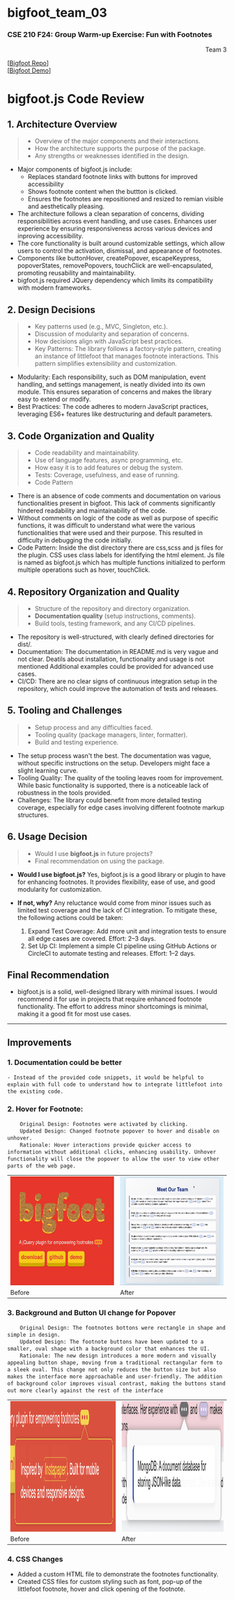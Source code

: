 # bigfoot_team_03
### CSE 210 F24: Group Warm-up Exercise: Fun with Footnotes
<div style="text-align: right"> Team 3 </div>

 [[Bigfoot Repo](https://github.com/cse210-fa24-group3/cse210-bigfoot-team3)]<br>
 [[Bigfoot Demo](https://bigfoot03.netlify.app/)]

# bigfoot.js Code Review

## 1. Architecture Overview
> - Overview of the major components and their interactions.
> - How the architecture supports the purpose of the package.
> - Any strengths or weaknesses identified in the design.

- Major components of bigfoot.js include:
    - Replaces standard footnote links with buttons for improved accessibility
    - Shows footnote content when the buttton is clicked. 
    - Ensures the footnotes are repositioned and resized to remian visible and aesthetically pleasing. 
- The architecture follows a clean separation of concerns, dividing responsibilities across event handling, and use cases. Enhances user experience by ensuring responsiveness across various devices and inproving accessibility.
- The core functionality is built around customizable settings, which allow users to control the activation, dismissal, and appearance of footnotes.
- Components like buttonHover, createPopover, escapeKeypress, popoverStates, removePopovers, touchClick are well-encapsulated, promoting reusability and maintainability.
- bigfoot.js required JQuery dependency which limits its compatibility with modern frameworks. 

## 2. Design Decisions
> - Key patterns used (e.g., MVC, Singleton, etc.).
> - Discussion of modularity and separation of concerns.
> - How decisions align with JavaScript best practices.
> - Key Patterns: The library follows a factory-style pattern, creating an instance of littlefoot that manages footnote interactions. This pattern simplifies extensibility and customization.

- Modularity: Each responsibility, such as DOM manipulation, event handling, and settings management, is neatly divided into its own module. This ensures separation of concerns and makes the library easy to extend or modify.
- Best Practices: The code adheres to modern JavaScript practices, leveraging ES6+ features like destructuring and default parameters.

## 3. Code Organization and Quality
> - Code readability and maintainability.
> - Use of language features, async programming, etc.
> - How easy it is to add features or debug the system.
> - Tests: Coverage, usefulness, and ease of running.
> - Code Pattern

- There is an absence of code comments and documentation on various functionalities present in bigfoot. This lack of comments significantly hindered readability and maintainability of the code. 
- Without comments on logic of the code as well as purpose of specific functions, it was difficult to understand what were the various functionalities that were used and their purpose. This resulted in difficulty in debugging the code initially.  
- Code Pattern: Inside the dist directory there are css,scss and js files for the plugin. CSS uses class labels for identifying the html element. Js file is named as bigfoot.js which has multiple functions initialized to perform multiple operations such as hover, touchClick.


## 4. Repository Organization and Quality
> - Structure of the repository and directory organization.
> - **Documentation quality** (setup instructions, comments).
> - Build tools, testing framework, and any CI/CD pipelines.

- The repository is well-structured, with clearly defined directories for dist/.
-  Documentation: The documentation in README.md is very vague and not clear. Deatils about installation, functionality and usage is not mentioned Additional examples could be provided for advanced use cases.
- CI/CD: There are no clear signs of continuous integration setup in the repository, which could improve the automation of tests and releases.

## 5. Tooling and Challenges
> - Setup process and any difficulties faced.
> - Tooling quality (package managers, linter, formatter).
> - Build and testing experience.

- The setup process wasn't the best. The documentation was vague, without specific instructions on the setup. Developers might face a slight learning curve.
- Tooling Quality: The quality of the tooling leaves room for improvement. While basic functionality is supported, there is a noticeable lack of robustness in the tools provided.
- Challenges: The library could benefit from more detailed testing coverage, especially for edge cases involving different footnote markup structures.

## 6. Usage Decision
> - Would I use **bigfoot.js** in future projects?
> - Final recommendation on using the package.

- **Would I use bigfoot.js?** 
Yes, bigfoot.js is a good library or plugin to have for enhancing footnotes. It provides flexibility, ease of use, and good modularity for customization.

- **If not, why?** 
Any reluctance would come from minor issues such as limited test coverage and the lack of CI integration. To mitigate these, the following actions could be taken: 
	1.	Expand Test Coverage: Add more unit and integration tests to ensure all edge cases are covered. Effort: 2–3 days.
	2.	Set Up CI: Implement a simple CI pipeline using GitHub Actions or CircleCI to automate testing and releases. Effort: 1–2 days.

## Final Recommendation
- bigfoot.js is a solid, well-designed library with minimal issues. I would recommend it for use in projects that require enhanced footnote functionality. The effort to address minor shortcomings is minimal, making it a good fit for most use cases.


---
## Improvements
  
  ### 1. Documentation could be better
    - Instead of the provided code snippets, it would be helpful to explain with full code to understand how to integrate littlefoot into the existing code.

  ### 2. Hover for Footnote: 
        Original Design: Footnotes were activated by clicking.
        Updated Design: Changed footnote popover to hover and disable on unhover.
        Rationale: Hover interactions provide quicker access to information without additional clicks, enhancing usability. Unhover functionality will close the popover to allow the user to view other parts of the web page.

<table>
    <tr>
        <td> <img src="../misc/hover_original.gif" width="250" height="250"/> </td>
        <td> <img src="../misc/hover_updated.gif" width="250" height="250"/> </td>
    </tr> 
    <tr>
        <td>Before</td>
        <td>After</td>
    </tr>
</table>

### 3. Background and Button UI change for Popover
        Original Design: The footnotes bottons were rectangle in shape and simple in design. 
        Updated Design: The footnote buttons have been updated to a smaller, oval shape with a background color that enhances the UI.
        Rationale: The new design introduces a more modern and visually appealing button shape, moving from a traditional rectangular form to a sleek oval. This change not only reduces the button size but also makes the interface more approachable and user-friendly. The addition of background color improves visual contrast, making the buttons stand out more clearly against the rest of the interface

<table>
    <tr>
        <td> <img src="../misc/button_original.png" width="600" height="300"/> </td>
        <td> <img src="../misc/button_updated.png" width="600" height="300"/> </td>
    </tr> 
    <tr>
        <td>Before</td>
        <td>After</td>
    </tr>
</table>

### 4. CSS Changes
- Added a custom HTML file to demonstrate the footnotes functionality.
- Created CSS files for custom styling such as font, pop-up of the littlefoot footnote, hover and click opening of the footnote.
     

